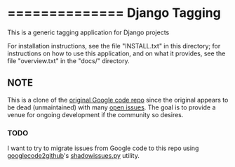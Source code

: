 ==============
Django Tagging
==============

This is a generic tagging application for Django projects

For installation instructions, see the file "INSTALL.txt" in this
directory; for instructions on how to use this application, and on
what it provides, see the file "overview.txt" in the "docs/"
directory.

## NOTE ##
This is a clone of the [original Google code repo][original] since
the original appears to be dead (unmaintained) with many [open
issues].  The goal is to provide a venue for ongoing development if
the community so desires.

### TODO ###
I want to try to migrate issues from Google code to this repo using
[googlecode2github]'s [shadowissues.py] utility.

[original]: https://code.google.com/p/django-tagging/
[googlecode2github]: https://github.com/trentm/googlecode2github
[shadowissues.py]: https://github.com/trentm/googlecode2github/blob/master/shadowissues.py
[open issues]: https://code.google.com/p/django-tagging/issues/list
